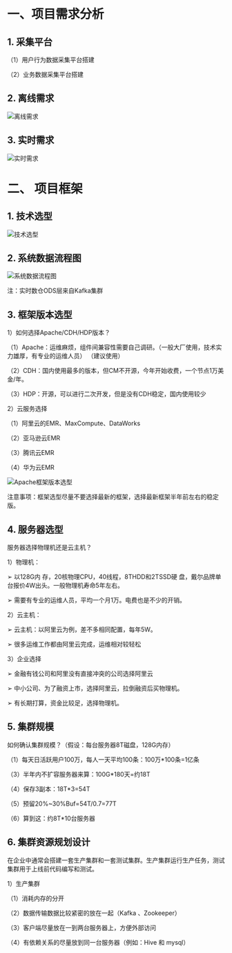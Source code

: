 # 一、项目需求分析

## 1. 采集平台
  （1）用户行为数据采集平台搭建
  
  （2）业务数据采集平台搭建
## 2. 离线需求

![离线需求]()
## 3. 实时需求
![实时需求]()

# 二、 项目框架

## 1. 技术选型  

 ![技术选型](https://bob-web-boost.oss-cn-hangzhou.aliyuncs.com/images/%E6%8A%80%E6%9C%AF%E9%80%89%E5%9E%8B.png)  
 
## 2. 系统数据流程图
 ![系统数据流程图](https://bob-web-boost.oss-cn-hangzhou.aliyuncs.com/images/系统数据流程图.png)  
 
 注：实时数仓ODS层来自Kafka集群
 
## 3. 框架版本选型
1）如何选择Apache/CDH/HDP版本？  

（1）Apache：运维麻烦，组件间兼容性需要自己调研。（一般大厂使用，技术实力雄厚，有专业的运维人员） （建议使用）  

（2）CDH：国内使用最多的版本，但CM不开源，今年开始收费，一个节点1万美金/年。  

（3）HDP：开源，可以进行二次开发，但是没有CDH稳定，国内使用较少  

2）云服务选择  

（1）阿里云的EMR、MaxCompute、DataWorks  

（2）亚马逊云EMR  

（3）腾讯云EMR  

（4）华为云EMR  

![Apache框架版本选型](https://bob-web-boost.oss-cn-hangzhou.aliyuncs.com/images/Apache框架版本.png)  

注意事项：框架选型尽量不要选择最新的框架，选择最新框架半年前左右的稳定版。  

## 4. 服务器选型  
服务器选择物理机还是云主机？  

1）物理机： 

➢ 以128G内 存，20核物理CPU，40线程，8THDD和2TSSD硬 盘，戴尔品牌单台报价4W出头。一般物理机寿命5年左右。  

➢ 需要有专业的运维人员，平均一个月1万。电费也是不少的开销。  

2）云主机：  

➢ 云主机：以阿里云为例，差不多相同配置，每年5W。  

➢ 很多运维工作都由阿里云完成，运维相对较轻松  

3）企业选择  

➢ 金融有钱公司和阿里没有直接冲突的公司选择阿里云  

➢ 中小公司、为了融资上市，选择阿里云，拉倒融资后买物理机。  

➢ 有长期打算，资金比较足，选择物理机。  

## 5. 集群规模  
 
如何确认集群规模？（假设：每台服务器8T磁盘，128G内存）  

（1）每天日活跃用户100万，每人一天平均100条：100万*100条=1亿条  

（3）半年内不扩容服务器来算：100G*180天=约18T  

（4）保存3副本：18T*3=54T  

（5）预留20%~30%Buf=54T/0.7=77T  

（6）算到这：约8T*10台服务器 

## 6. 集群资源规划设计  
  在企业中通常会搭建一套生产集群和一套测试集群。生产集群运行生产任务，测试集群用于上线前代码编写和测试。  

1）生产集群  

（1）消耗内存的分开  

（2）数据传输数据比较紧密的放在一起（Kafka 、Zookeeper）  

（3）客户端尽量放在一到两台服务器上，方便外部访问  

（4）有依赖关系的尽量放到同一台服务器（例如：Hive 和 mysql）  

